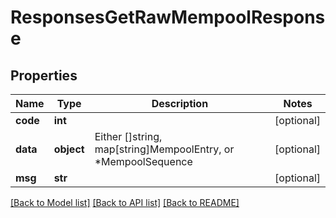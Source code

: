# ResponsesGetRawMempoolResponse

## Properties
Name | Type | Description | Notes
------------ | ------------- | ------------- | -------------
**code** | **int** |  | [optional] 
**data** | **object** | Either []string, map[string]MempoolEntry, or *MempoolSequence | [optional] 
**msg** | **str** |  | [optional] 

[[Back to Model list]](../README.md#documentation-for-models) [[Back to API list]](../README.md#documentation-for-api-endpoints) [[Back to README]](../README.md)

